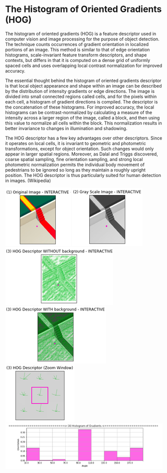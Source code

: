 # The Histogram of Oriented Gradients (HOG)

The histogram of oriented gradients (HOG) is a feature descriptor used in computer vision and image processing for the purpose of object detection. The technique counts occurrences of gradient orientation in localized portions of an image. This method is similar to that of edge orientation histograms, scale-invariant feature transform descriptors, and shape contexts, but differs in that it is computed on a dense grid of uniformly spaced cells and uses overlapping local contrast normalization for improved accuracy.

The essential thought behind the histogram of oriented gradients descriptor is that local object appearance and shape within an image can be described by the distribution of intensity gradients or edge directions. The image is divided into small connected regions called cells, and for the pixels within each cell, a histogram of gradient directions is compiled. The descriptor is the concatenation of these histograms. For improved accuracy, the local histograms can be contrast-normalized by calculating a measure of the intensity across a larger region of the image, called a block, and then using this value to normalize all cells within the block. This normalization results in better invariance to changes in illumination and shadowing.

The HOG descriptor has a few key advantages over other descriptors. Since it operates on local cells, it is invariant to geometric and photometric transformations, except for object orientation. Such changes would only appear in larger spatial regions. Moreover, as Dalal and Triggs discovered, coarse spatial sampling, fine orientation sampling, and strong local photometric normalization permits the individual body movement of pedestrians to be ignored so long as they maintain a roughly upright position. The HOG descriptor is thus particularly suited for human detection in images. (Wikipedia)

<img src = './assets/1.png'>
<img src = './assets/2.png'>
<img src = './assets/3.png'>
<img src = './assets/4.png'>
<img src = './assets/5.png'>
<img src = './assets/6.png'>
